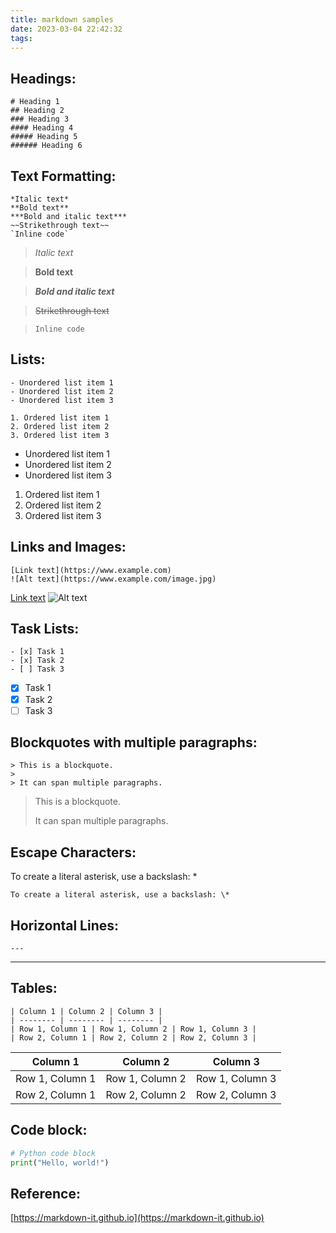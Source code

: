 ```yaml
---
title: markdown samples
date: 2023-03-04 22:42:32
tags:
---
```


## Headings:

```
# Heading 1
## Heading 2
### Heading 3
#### Heading 4
##### Heading 5
###### Heading 6
```

## Text Formatting:
```
*Italic text*
**Bold text**
***Bold and italic text***
~~Strikethrough text~~
`Inline code`
```

>*Italic text*

>**Bold text**

>***Bold and italic text***

>~~Strikethrough text~~

>`Inline code`

## Lists:
```
- Unordered list item 1
- Unordered list item 2
- Unordered list item 3

1. Ordered list item 1
2. Ordered list item 2
3. Ordered list item 3
```

- Unordered list item 1
- Unordered list item 2
- Unordered list item 3

1. Ordered list item 1
2. Ordered list item 2
3. Ordered list item 3

## Links and Images:
```
[Link text](https://www.example.com)
![Alt text](https://www.example.com/image.jpg)
```

[Link text](https://www.example.com)
![Alt text](https://www.example.com/image.jpg)

## Task Lists:
```
- [x] Task 1
- [x] Task 2
- [ ] Task 3
```

- [x] Task 1
- [x] Task 2
- [ ] Task 3

## Blockquotes with multiple paragraphs:
```
> This is a blockquote.
> 
> It can span multiple paragraphs.
```

> This is a blockquote.
> 
> It can span multiple paragraphs.

## Escape Characters:
To create a literal asterisk, use a backslash: \*
```
To create a literal asterisk, use a backslash: \*
```


## Horizontal Lines:
```
---
```

---


## Tables:
```
| Column 1 | Column 2 | Column 3 |
| -------- | -------- | -------- |
| Row 1, Column 1 | Row 1, Column 2 | Row 1, Column 3 |
| Row 2, Column 1 | Row 2, Column 2 | Row 2, Column 3 |
```

| Column 1 | Column 2 | Column 3 |
| -------- | -------- | -------- |
| Row 1, Column 1 | Row 1, Column 2 | Row 1, Column 3 |
| Row 2, Column 1 | Row 2, Column 2 | Row 2, Column 3 |


## Code block:
```python
# Python code block
print("Hello, world!")
```

## Reference:
[https://markdown-it.github.io](https://markdown-it.github.io)
